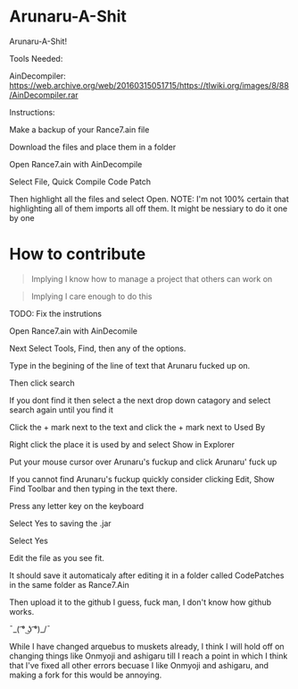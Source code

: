 # Arunaru-A-Shit

Arunaru-A-Shit!

Tools Needed:

AinDecompiler: https://web.archive.org/web/20160315051715/https://tlwiki.org/images/8/88/AinDecompiler.rar

Instructions:

Make a backup of your Rance7.ain file

Download the files and place them in a folder

Open Rance7.ain with AinDecompile

Select File, Quick Compile Code Patch

Then highlight all the files and select Open. NOTE: I'm not 100% certain that highlighting all of them imports all off them. It might be nessiary to do it one by one

# How to contribute
>Implying I know how to manage a project that others can work on

>Implying I care enough to do this

TODO: Fix the instrutions

Open Rance7.ain with AinDecomile

Next Select Tools, Find, then any of the options.

Type in the begining of the line of text that Arunaru fucked up on.

Then click search

If you dont find it then select a the next drop down catagory and select search again until you find it

Click the + mark next to the text and click the + mark next to Used By

Right click the place it is used by and select Show in Explorer

Put your mouse cursor over Arunaru's fuckup and click Arunaru' fuck up

If you cannot find Arunaru's fuckup quickly consider clicking Edit, Show Find Toolbar and then typing in the text there.

Press any letter key on the keyboard

Select Yes to saving the .jar

Select Yes

Edit the file as you see fit.

It should save it automaticaly after editing it in a folder called CodePatches in the same folder as Rance7.Ain

Then upload it to the github I guess, fuck man, I don't know how github works. 

¯\_( ͡° ͜ʖ ͡°)_/¯

While I have changed arquebus to muskets already, I think I will hold off on changing things like Onmyoji and ashigaru till I reach a point in which I think that I've fixed all other errors becuase I like Onmyoji and ashigaru, and making a fork for this would be annoying.
